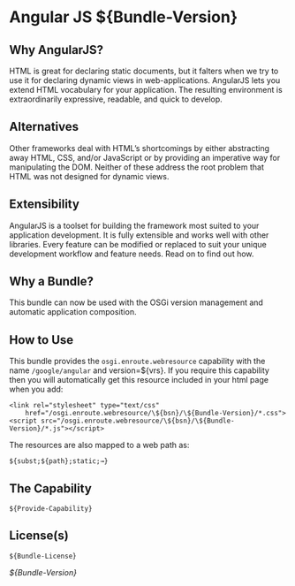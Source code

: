 # Angular JS ${Bundle-Version}

## Why AngularJS?

HTML is great for declaring static documents, but it falters when we try to use it for declaring dynamic views in web-applications. AngularJS lets you extend HTML vocabulary for your application. The resulting environment is extraordinarily expressive, readable, and quick to develop.

## Alternatives

Other frameworks deal with HTML’s shortcomings by either abstracting away HTML, CSS, and/or JavaScript or by providing an imperative way for manipulating the DOM. Neither of these address the root problem that HTML was not designed for dynamic views.

## Extensibility

AngularJS is a toolset for building the framework most suited to your application development. It is fully extensible and works well with other libraries. Every feature can be modified or replaced to suit your unique development workflow and feature needs. Read on to find out how.

## Why a Bundle?

This bundle can now be used with the OSGi version management and automatic application composition.

## How to Use

This bundle provides the `osgi.enroute.webresource` capability with the name `/google/angular` and version=${vrs}. If you require this capability then you will automatically get this resource included in your html page when you add:
	
	<link rel="stylesheet" type="text/css"
		href="/osgi.enroute.webresource/\${bsn}/\${Bundle-Version}/*.css">
	<script src="/osgi.enroute.webresource/\${bsn}/\${Bundle-Version}/*.js"></script>

The resources are also mapped to a web path as:

	${subst;${path};static;→}
	

## The Capability

	${Provide-Capability} 

## License(s)

	${Bundle-License}


_${Bundle-Version}_
